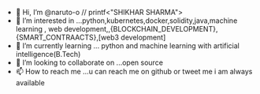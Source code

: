- 👋 Hi, I’m @naruto-o // printf<"SHIKHAR SHARMA">
- 👀 I’m interested in ...python,kubernetes,docker,solidity,java,machine learning , web development,,{BLOCKCHAIN_DEVELOPMENT},{SMART_CONTRAACTS},[web3 development]
- 🌱 I’m currently learning ... python and machine learning with artificial intelligence(B.Tech)
- 💞️ I’m looking to collaborate on ...open source
- 📫 How to reach me ...u can reach me on github or tweet me i am always available

<!---
naruto-o/naruto-o is a ✨ special ✨ repository because its `README.md` (this file) appears on your GitHub profile.
You can click the Preview link to take a look at your changes.
--->
